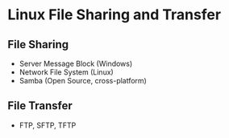 # Linux File Sharing and Transfer

## File Sharing

- Server Message Block (Windows)
- Network File System (Linux)
- Samba (Open Source, cross-platform)

## File Transfer

- FTP, SFTP, TFTP
